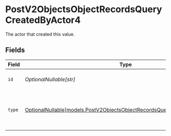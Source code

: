 # PostV2ObjectsObjectRecordsQueryCreatedByActor4

The actor that created this value.


## Fields

| Field                                                                                                                                          | Type                                                                                                                                           | Required                                                                                                                                       | Description                                                                                                                                    |
| ---------------------------------------------------------------------------------------------------------------------------------------------- | ---------------------------------------------------------------------------------------------------------------------------------------------- | ---------------------------------------------------------------------------------------------------------------------------------------------- | ---------------------------------------------------------------------------------------------------------------------------------------------- |
| `id`                                                                                                                                           | *OptionalNullable[str]*                                                                                                                        | :heavy_minus_sign:                                                                                                                             | An ID to identify the actor.                                                                                                                   |
| `type`                                                                                                                                         | [OptionalNullable[models.PostV2ObjectsObjectRecordsQueryCreatedByActorType4]](../models/postv2objectsobjectrecordsquerycreatedbyactortype4.md) | :heavy_minus_sign:                                                                                                                             | The type of actor. [Read more information on actor types here](/docs/actors).                                                                  |